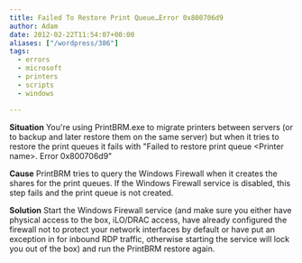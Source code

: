 ```yaml
---
title: Failed To Restore Print Queue…Error 0x800706d9
author: Adam
date: 2012-02-22T11:54:07+00:00
aliases: ["/wordpress/386"]
tags:
  - errors
  - microsoft
  - printers
  - scripts
  - windows

---
```

**Situation**
You're using PrintBRM.exe to migrate printers between servers (or to backup and later restore them on the same server) but when it tries to restore the print queues it fails with "Failed to restore print queue \<Printer name\>. Error 0x800706d9"

**Cause**
PrintBRM tries to query the Windows Firewall when it creates the shares for the print queues. If the Windows Firewall service is disabled, this step fails and the print queue is not created.

**Solution**
Start the Windows Firewall service (and make sure you either have physical access to the box, iLO/DRAC access, have already configured the firewall not to protect your network interfaces by default or have put an exception in for inbound RDP traffic, otherwise starting the service will lock you out of the box) and run the PrintBRM restore again.
